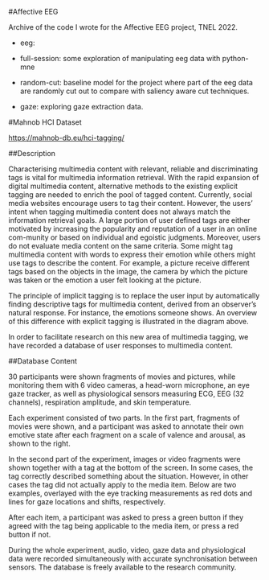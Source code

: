 #Affective EEG

Archive of the code I wrote for the Affective EEG project, TNEL 2022.
- eeg:
- full-session: some exploration of manipulating eeg data with python-mne
- random-cut: baseline model for the project where part of the eeg data are randomly cut out to compare with saliency aware cut techniques.

- gaze: exploring gaze extraction data.


#Mahnob HCI Dataset

https://mahnob-db.eu/hci-tagging/

##Description

Characterising multimedia content with relevant, reliable and discriminating tags is vital for multimedia information retrieval. With the rapid expansion of digital multimedia content, alternative methods to the existing explicit tagging are needed to enrich the pool of tagged content. Currently, social media websites encourage users to tag their content. However, the users’ intent when tagging multimedia content does not always match the information retrieval goals. A large portion of user defined tags are either motivated by increasing the popularity and reputation of a user in an online com-munity or based on individual and egoistic judgments. Moreover, users do not evaluate media content on the same criteria. Some might tag multimedia content with words to express their emotion while others might use tags to describe the content. For example, a picture receive different tags based on the objects in the image, the camera by which the picture was taken or the emotion a user felt looking at the picture.

The principle of implicit tagging is to replace the user input by automatically finding descriptive tags for multimedia content, derived from an observer’s natural response. For instance, the emotions someone shows. An overview of this difference with explicit tagging is illustrated in the diagram above.

In order to facilitate research on this new area of multimedia tagging, we have recorded a database of user responses to multimedia content.

##Database Content

30 participants were shown fragments of movies and pictures, while monitoring them with 6 video cameras, a head-worn microphone, an eye gaze tracker, as well as physiological sensors measuring ECG, EEG (32 channels), respiration amplitude, and skin temperature.

Each experiment consisted of two parts. In the first part, fragments of movies were shown, and a participant was asked to annotate their own emotive state after each fragment on a scale of valence and arousal, as shown to the right.

In the second part of the experiment, images or video fragments were shown together with a tag at the bottom of the screen. In some cases, the tag correctly described something about the situation. However, in other cases the tag did not actually apply to the media item. Below are two examples, overlayed with the eye tracking measurements as red dots and lines for gaze locations and shifts, respectively.

After each item, a participant was asked to press a green button if they agreed with the tag being applicable to the media item, or press a red button if not.

During the whole experiment, audio, video, gaze data and physiological data were recorded simultaneously with accurate synchronisation between sensors. The database is freely available to the research community.